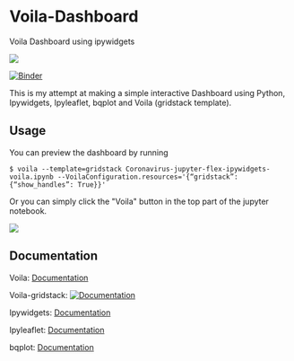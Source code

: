 # Voila-Dashboard
Voila Dashboard using ipywidgets

![](https://github.com/1230grams/Voila-Dashboard/blob/master/Dashboard.gif?raw=true)

[![Binder](https://mybinder.org/badge_logo.svg)](https://mybinder.org/v2/gh/1230grams/Voila-Dashboard/master?filepath=Coronavirus-jupyter-flex-ipywidgets-voila.ipynb)

This is my attempt at making a simple interactive Dashboard using Python, Ipywidgets, Ipyleaflet, bqplot and Voila (gridstack template).

## Usage
You can preview the dashboard by running
```
$ voila --template=gridstack Coronavirus-jupyter-flex-ipywidgets-voila.ipynb --VoilaConfiguration.resources='{“gridstack”: {“show_handles”: True}}'
```
Or you can simply click the "Voila" button in the top part of the jupyter notebook.

![](https://github.com/1230grams/Voila-Dashboard/blob/master/voila%20button.png?raw=true)


## Documentation
Voila: [Documentation](https://voila.readthedocs.io/en/stable/)

Voila-gridstack: [![Documentation](https://github.com/voila-dashboards/voila-gridstack)](https://github.com/voila-dashboards/voila-gridstack)

Ipywidgets: [Documentation](https://ipywidgets.readthedocs.io/en/latest/)

Ipyleaflet: [Documentation](https://ipyleaflet.readthedocs.io/en/latest/)

bqplot: [Documentation](https://bqplot.readthedocs.io/en/latest/index.html)



